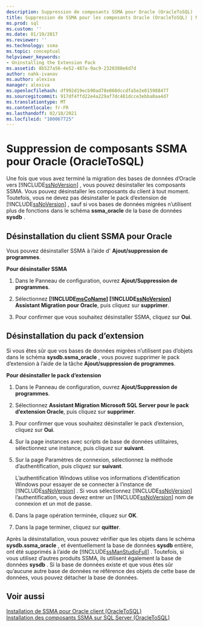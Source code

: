 ```yaml
---
description: Suppression de composants SSMA pour Oracle (OracleToSQL)
title: Suppression de SSMA pour les composants Oracle (OracleToSQL) | Microsoft Docs
ms.prod: sql
ms.custom: ''
ms.date: 01/19/2017
ms.reviewer: ''
ms.technology: ssma
ms.topic: conceptual
helpviewer_keywords:
- Uninstalling the Extension Pack
ms.assetid: 8b527a56-4e52-487a-9ac9-2320388e6d7d
author: nahk-ivanov
ms.author: alexiva
manager: alexiva
ms.openlocfilehash: df992d19ecb90ad78e060dccdfa5e2e015988477
ms.sourcegitcommit: 917df4ffd22e4a229af7dc481dcce3ebba0aa4d7
ms.translationtype: MT
ms.contentlocale: fr-FR
ms.lasthandoff: 02/10/2021
ms.locfileid: "100067725"
---
```

# <a name="removing-ssma--for-oracle-components-oracletosql"></a>Suppression de composants SSMA pour Oracle (OracleToSQL)
Une fois que vous avez terminé la migration des bases de données d’Oracle vers [!INCLUDE[ssNoVersion](../../includes/ssnoversion-md.md)] , vous pouvez désinstaller les composants SSMA. Vous pouvez désinstaller les composants du client à tout moment. Toutefois, vous ne devez pas désinstaller le pack d’extension de [!INCLUDE[ssNoVersion](../../includes/ssnoversion-md.md)] , sauf si vos bases de données migrées n’utilisent plus de fonctions dans le schéma **ssma_oracle** de la base de données **sysdb** .  
  
## <a name="uninstalling-the-ssma-for-oracle-client"></a>Désinstallation du client SSMA pour Oracle  
Vous pouvez désinstaller SSMA à l’aide d' **Ajout/suppression de programmes**.  
  
**Pour désinstaller SSMA**  
  
1.  Dans le Panneau de configuration, ouvrez **Ajout/Suppression de programmes**.  
  
2.  Sélectionnez **[!INCLUDE[msCoName](../../includes/msconame_md.md)] [!INCLUDE[ssNoVersion](../../includes/ssnoversion-md.md)] Assistant Migration pour Oracle**, puis cliquez sur **supprimer**.  
  
3.  Pour confirmer que vous souhaitez désinstaller SSMA, cliquez sur **Oui**.  
  
## <a name="uninstalling-the-extension-pack"></a>Désinstallation du pack d’extension  
Si vous êtes sûr que vos bases de données migrées n’utilisent pas d’objets dans le schéma **sysdb.ssma_oracle** , vous pouvez supprimer le pack d’extension à l’aide de la tâche **Ajout/suppression de programmes**.  
  
**Pour désinstaller le pack d’extension**  
  
1.  Dans le Panneau de configuration, ouvrez **Ajout/Suppression de programmes**.  
  
2.  Sélectionnez **Assistant Migration Microsoft SQL Server pour le pack d’extension Oracle**, puis cliquez sur **supprimer**.  
  
3.  Pour confirmer que vous souhaitez désinstaller le pack d’extension, cliquez sur **Oui**.  
  
4.  Sur la page instances avec scripts de base de données utilitaires, sélectionnez une instance, puis cliquez sur **suivant**.  
  
5.  Sur la page Paramètres de connexion, sélectionnez la méthode d’authentification, puis cliquez sur **suivant**.  
  
    L’authentification Windows utilise vos informations d’identification Windows pour essayer de se connecter à l’instance de [!INCLUDE[ssNoVersion](../../includes/ssnoversion-md.md)] . Si vous sélectionnez [!INCLUDE[ssNoVersion](../../includes/ssnoversion-md.md)] l’authentification, vous devez entrer un [!INCLUDE[ssNoVersion](../../includes/ssnoversion-md.md)] nom de connexion et un mot de passe.  
  
6.  Dans la page opération terminée, cliquez sur **OK**.  
  
7.  Dans la page terminer, cliquez sur **quitter**.  
  
Après la désinstallation, vous pouvez vérifier que les objets dans le schéma **sysdb.ssma_oracle** , et éventuellement la base de données **sysdb** entière, ont été supprimés à l’aide de [!INCLUDE[ssManStudioFull](../../includes/ssmanstudiofull-md.md)] . Toutefois, si vous utilisez d’autres produits SSMA, ils utilisent également la base de données **sysdb** . Si la base de données existe et que vous êtes sûr qu’aucune autre base de données ne référence des objets de cette base de données, vous pouvez détacher la base de données.  
  
## <a name="see-also"></a>Voir aussi  
[Installation de SSMA pour Oracle client &#40;OracleToSQL&#41;](../../ssma/oracle/installing-ssma-for-oracle-client-oracletosql.md)  
[Installation des composants SSMA sur SQL Server &#40;OracleToSQL&#41;](../../ssma/oracle/installing-ssma-components-on-sql-server-oracletosql.md)  
  

